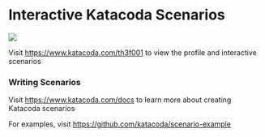 # Interactive Katacoda Scenarios

[![](http://shields.katacoda.com/katacoda/th3f001/count.svg)](https://www.katacoda.com/th3f001 "Get your profile on Katacoda.com")

Visit https://www.katacoda.com/th3f001 to view the profile and interactive scenarios

### Writing Scenarios
Visit https://www.katacoda.com/docs to learn more about creating Katacoda scenarios

For examples, visit https://github.com/katacoda/scenario-example
